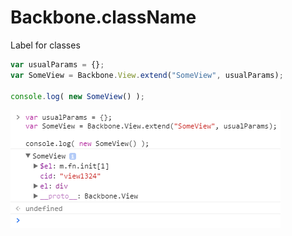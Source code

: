 # Backbone.className
Label for classes
  
```js
var usualParams = {};  
var SomeView = Backbone.View.extend("SomeView", usualParams);  
  
console.log( new SomeView() );  
```
![alt console.log](https://github.com/eprincev-egor/Backbone.className/blob/master/example.png?raw=true)
